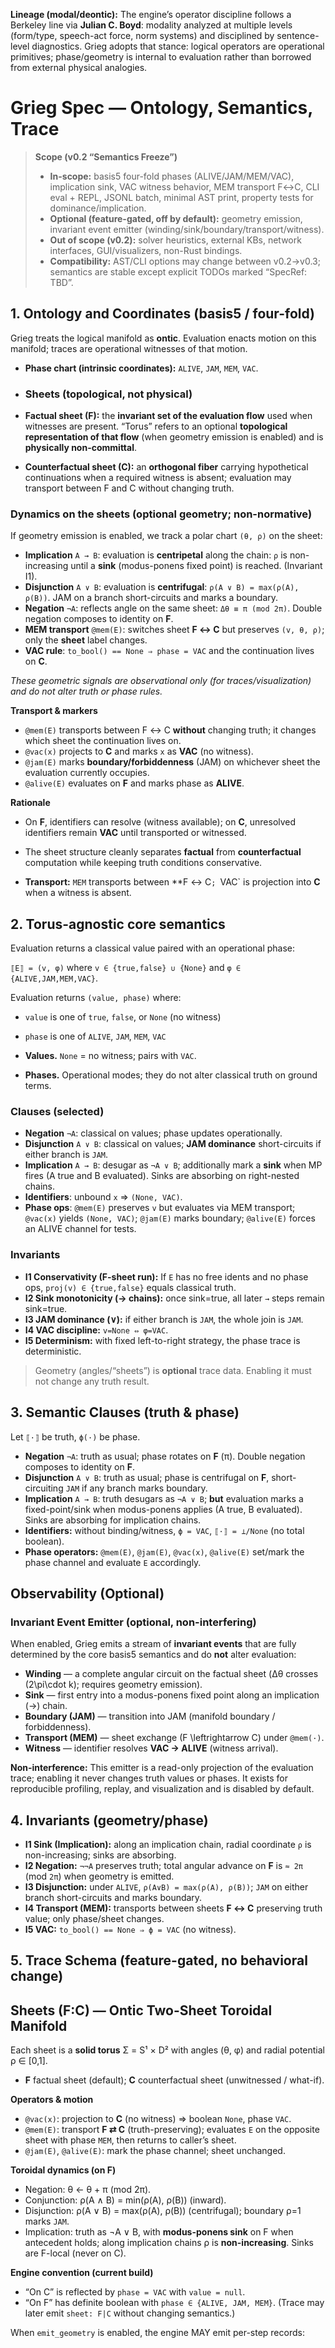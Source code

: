 **Lineage (modal/deontic):** The engine’s operator discipline follows a
Berkeley line via **Julian C. Boyd**: modality analyzed at multiple levels
(form/type, speech-act force, norm systems) and disciplined by sentence-level
diagnostics. Grieg adopts that stance: logical operators are operational
primitives; phase/geometry is internal to evaluation rather than borrowed
from external physical analogies.


# Grieg Spec — Ontology, Semantics, Trace

> **Scope (v0.2 “Semantics Freeze”)**
> - **In-scope:** basis5 four-fold phases (ALIVE/JAM/MEM/VAC), implication sink, VAC witness behavior, MEM transport F↔C, CLI eval + REPL, JSONL batch, minimal AST print, property tests for dominance/implication.
> - **Optional (feature-gated, off by default):** geometry emission, invariant event emitter (winding/sink/boundary/transport/witness).
> - **Out of scope (v0.2):** solver heuristics, external KBs, network interfaces, GUI/visualizers, non-Rust bindings.
> - **Compatibility:** AST/CLI options may change between v0.2→v0.3; semantics are stable except explicit TODOs marked “SpecRef: TBD”.

## 1. Ontology and Coordinates (basis5 / four-fold)

Grieg treats the logical manifold as **ontic**. Evaluation enacts motion on this manifold; traces are operational witnesses of that motion.

- **Phase chart (intrinsic coordinates):** `ALIVE`, `JAM`, `MEM`, `VAC`.
- ### Sheets (topological, not physical)

- **Factual sheet (F):** the **invariant set of the evaluation flow** used when witnesses are present. “Torus” refers to an optional **topological representation of that flow** (when geometry emission is enabled) and is **physically non-committal**.

- **Counterfactual sheet (C):** an **orthogonal fiber** carrying hypothetical continuations when a required witness is absent; evaluation may transport between F and C without changing truth.

### Dynamics on the sheets (optional geometry; non-normative)

If geometry emission is enabled, we track a polar chart `(θ, ρ)` on the sheet:

- **Implication** `A → B`: evaluation is **centripetal** along the chain: `ρ` is non-increasing until a **sink** (modus-ponens fixed point) is reached. (Invariant I1).
- **Disjunction** `A ∨ B`: evaluation is **centrifugal**: `ρ(A ∨ B) = max(ρ(A), ρ(B))`. JAM on a branch short-circuits and marks a boundary.
- **Negation** `¬A`: reflects angle on the same sheet: `Δθ ≡ π (mod 2π)`. Double negation composes to identity on **F**.
- **MEM transport** `@mem(E)`: switches sheet **F ↔ C** but preserves `(v, θ, ρ)`; only the **sheet** label changes.
- **VAC rule**: `to_bool() == None ⇒ phase = VAC` and the continuation lives on **C**.

*These geometric signals are observational only (for traces/visualization) and do not alter truth or phase rules.*


**Transport & markers**
- `@mem(E)` transports between F ↔ C **without** changing truth; it changes which sheet the continuation lives on.
- `@vac(x)` projects to **C** and marks `x` as **VAC** (no witness).
- `@jam(E)` marks **boundary/forbiddenness** (JAM) on whichever sheet the evaluation currently occupies.
- `@alive(E)` evaluates on **F** and marks phase as **ALIVE**.

**Rationale**
- On **F**, identifiers can resolve (witness available); on **C**, unresolved identifiers remain **VAC** until transported or witnessed.
- The sheet structure cleanly separates **factual** from **counterfactual** computation while keeping truth conditions conservative.

- **Transport:** `MEM` transports between **F ↔ C`; `VAC` is projection into **C** when a witness is absent.

## 2. Torus-agnostic core semantics

Evaluation returns a classical value paired with an operational phase:

`⟦E⟧ = (v, φ)` where `v ∈ {true,false} ∪ {None}` and `φ ∈ {ALIVE,JAM,MEM,VAC}`.

Evaluation returns `(value, phase)` where:
- `value` is one of `true`, `false`, or `None` (no witness)
- `phase` is one of `ALIVE`, `JAM`, `MEM`, `VAC`

- **Values.** `None` = no witness; pairs with `VAC`.
- **Phases.** Operational modes; they do not alter classical truth on ground terms.

### Clauses (selected)
- **Negation** `¬A`: classical on values; phase updates operationally.
- **Disjunction** `A ∨ B`: classical on values; **JAM dominance** short-circuits if either branch is `JAM`.
- **Implication** `A → B`: desugar as `¬A ∨ B`; additionally mark a **sink** when MP fires (A true and B evaluated). Sinks are absorbing on right-nested chains.
- **Identifiers**: unbound `x` ⇒ `(None, VAC)`.
- **Phase ops**: `@mem(E)` preserves `v` but evaluates via MEM transport; `@vac(x)` yields `(None, VAC)`; `@jam(E)` marks boundary; `@alive(E)` forces an ALIVE channel for tests.

### Invariants
- **I1 Conservativity (F-sheet run):** If `E` has no free idents and no phase ops, `proj(v) ∈ {true,false}` equals classical truth.
- **I2 Sink monotonicity (→ chains):** once sink=true, all later `→` steps remain sink=true.
- **I3 JAM dominance (∨):** if either branch is `JAM`, the whole join is `JAM`.
- **I4 VAC discipline:** `v=None ⇔ φ=VAC`.
- **I5 Determinism:** with fixed left-to-right strategy, the phase trace is deterministic.

> Geometry (angles/“sheets”) is **optional** trace data. Enabling it must not change any truth result.


## 3. Semantic Clauses (truth & phase)

Let `⟦·⟧` be truth, `ϕ(·)` be phase.

- **Negation** `¬A`: truth as usual; phase rotates on **F** (π). Double negation composes to identity on **F**.
- **Disjunction** `A ∨ B`: truth as usual; phase is centrifugal on **F**, short-circuiting `JAM` if any branch marks boundary.
- **Implication** `A → B`: truth desugars as `¬A ∨ B`; **but** evaluation marks a fixed-point/sink when modus-ponens applies (A true, B evaluated). Sinks are absorbing for implication chains.
- **Identifiers:** without binding/witness, `ϕ = VAC`, `⟦·⟧ = ⊥/None` (no total boolean).
- **Phase operators:** `@mem(E)`, `@jam(E)`, `@vac(x)`, `@alive(E)` set/mark the phase channel and evaluate `E` accordingly.

## Observability (Optional)

### Invariant Event Emitter (optional, non-interfering)

When enabled, Grieg emits a stream of **invariant events** that are fully determined by the core basis5 semantics and do **not** alter evaluation:

- **Winding** — a complete angular circuit on the factual sheet (Δθ crosses \(2\pi\cdot k\); requires geometry emission).
- **Sink** — first entry into a modus-ponens fixed point along an implication (→) chain.
- **Boundary (JAM)** — transition into JAM (manifold boundary / forbiddenness).
- **Transport (MEM)** — sheet exchange \(F \leftrightarrow C\) under `@mem(·)`.
- **Witness** — identifier resolves **VAC → ALIVE** (witness arrival).

**Non-interference:** This emitter is a read-only projection of the evaluation trace; enabling it never changes truth values or phases. It exists for reproducible profiling, replay, and visualization and is disabled by default.


## 4. Invariants (geometry/phase)

- **I1 Sink (Implication):** along an implication chain, radial coordinate `ρ` is non-increasing; sinks are absorbing.
- **I2 Negation:** `¬¬A` preserves truth; total angular advance on **F** is `≈ 2π` (mod `2π`) when geometry is emitted.
- **I3 Disjunction:** under `ALIVE`, `ρ(A∨B) = max(ρ(A), ρ(B))`; `JAM` on either branch short-circuits and marks boundary.
- **I4 Transport (MEM):** transports between sheets **F ↔ C** preserving truth value; only phase/sheet changes.
- **I5 VAC:** `to_bool() == None ⇒ ϕ = VAC` (no witness).

## 5. Trace Schema (feature-gated, no behavioral change)

## Sheets (F:C) — Ontic Two-Sheet Toroidal Manifold

Each sheet is a **solid torus** Σ = S¹ × D² with angles (θ, φ) and radial potential ρ ∈ [0,1].
- **F** factual sheet (default); **C** counterfactual sheet (unwitnessed / what-if).

**Operators & motion**
- `@vac(x)`: projection to **C** (no witness) ⇒ boolean `None`, phase `VAC`.
- `@mem(E)`: transport **F ⇄ C** (truth-preserving); evaluates `E` on the opposite sheet with phase `MEM`, then returns to caller’s sheet.
- `@jam(E)`, `@alive(E)`: mark the phase channel; sheet unchanged.

**Toroidal dynamics (on F)**
- Negation: θ ← θ + π (mod 2π).  
- Conjunction: ρ(A ∧ B) = min(ρ(A), ρ(B)) (inward).  
- Disjunction: ρ(A ∨ B) = max(ρ(A), ρ(B)) (centrifugal); boundary ρ=1 marks `JAM`.  
- Implication: truth as ¬A ∨ B, with **modus-ponens sink** on F when antecedent holds; along implication chains ρ is **non-increasing**. Sinks are F-local (never on C).

**Engine convention (current build)**
- “On C” is reflected by `phase = VAC` with `value = null`.  
- “On F” has definite boolean with `phase ∈ {ALIVE, JAM, MEM}`. (Trace may later emit `sheet: F|C` without changing semantics.)


When `emit_geometry` is enabled, the engine MAY emit per-step records:

